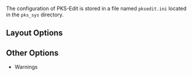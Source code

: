 The configuration of PKS-Edit is stored in a file named `pksedit.ini` located in the `pks_sys` directory.

## Layout Options

## Other Options

- Warnings